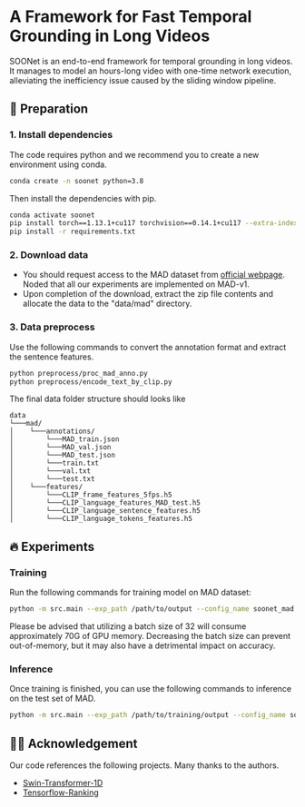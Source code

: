 # A Framework for Fast Temporal Grounding in Long Videos

SOONet is an end-to-end framework for temporal grounding in long videos. It manages to model an hours-long video with one-time network execution, alleviating the inefficiency issue caused by the sliding window pipeline. 



## 🚀 Preparation

### 1. Install dependencies
The code requires python and we recommend you to create a new environment using conda.

```bash
conda create -n soonet python=3.8
```

Then install the dependencies with pip.

```bash
conda activate soonet
pip install torch==1.13.1+cu117 torchvision==0.14.1+cu117 --extra-index-url https://download.pytorch.org/whl/cu117
pip install -r requirements.txt
```

### 2. Download data
- You should request access to the MAD dataset from [official webpage](https://github.com/Soldelli/MAD). Noded that all our experiments are implemented on MAD-v1.
- Upon completion of the download, extract the zip file contents and allocate the data to the "data/mad" directory.

### 3. Data preprocess

Use the following commands to convert the annotation format and extract the sentence features.

```bash
python preprocess/proc_mad_anno.py
python preprocess/encode_text_by_clip.py
```

The final data folder structure should looks like
```
data
└───mad/
│    └───annotations/
│        └───MAD_train.json
│        └───MAD_val.json
│        └───MAD_test.json
│        └───train.txt
│        └───val.txt
│        └───test.txt
│    └───features/  
│        └───CLIP_frame_features_5fps.h5
│        └───CLIP_language_features_MAD_test.h5
│        └───CLIP_language_sentence_features.h5
│        └───CLIP_language_tokens_features.h5
```

## 🔥 Experiments

### Training

Run the following commands for training model on MAD dataset:

```bash
python -m src.main --exp_path /path/to/output --config_name soonet_mad --device_id 0 --mode train
```

Please be advised that utilizing a batch size of 32 will consume approximately 70G of GPU memory. 
Decreasing the batch size can prevent out-of-memory, but it may also have a detrimental impact on accuracy.

### Inference

Once training is finished, you can use the following commands to inference on the test set of MAD.

```bash
python -m src.main --exp_path /path/to/training/output --config_name soonet_mad --device_id 0 --mode test
```

## 🙏🏻 Acknowledgement

Our code references the following projects. Many thanks to the authors.

* [Swin-Transformer-1D](https://github.com/meraks/Swin-Transformer-1D.git)
* [Tensorflow-Ranking](https://github.com/tensorflow/ranking.git)
